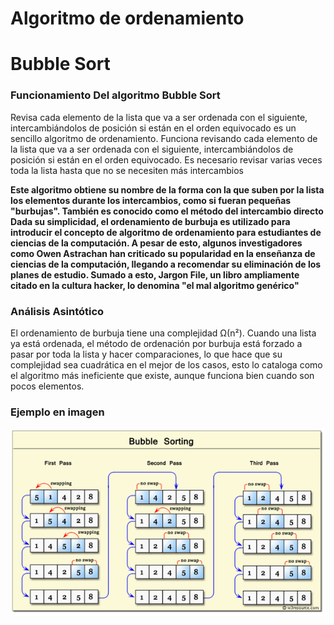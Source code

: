 # Algoritmo de ordenamiento
# Bubble Sort 

### Funcionamiento Del algoritmo Bubble Sort
Revisa cada elemento de la lista que va a ser ordenada con el siguiente, intercambiándolos de posición si están en el orden equivocado
es un sencillo algoritmo de ordenamiento. Funciona revisando cada elemento de la lista que va a ser ordenada con el siguiente, intercambiándolos de posición si están en el orden equivocado. Es necesario revisar varias veces toda la lista hasta que no se necesiten más intercambios

**Este algoritmo obtiene su nombre de la forma con la que suben por la lista los elementos durante los intercambios, como si fueran pequeñas "burbujas". También es conocido como el método del intercambio directo
Dada su simplicidad, el ordenamiento de burbuja es utilizado para introducir el concepto de algoritmo de ordenamiento para estudiantes de ciencias de la computación. A pesar de esto, algunos investigadores como Owen Astrachan han criticado su popularidad en la enseñanza de ciencias de la computación, llegando a recomendar su eliminación de los planes de estudio. Sumado a esto, Jargon File, un libro ampliamente citado en la cultura hacker, lo denomina "el mal algoritmo genérico"**

### Análisis Asintótico 	
El ordenamiento de burbuja tiene una complejidad Ω(n²). Cuando una lista ya está ordenada, el método de ordenación por burbuja está forzado a pasar por toda la lista y hacer comparaciones, lo que hace que su complejidad sea cuadrática en el mejor de los casos, esto lo cataloga como el algoritmo más ineficiente que existe, aunque funciona bien cuando son pocos elementos.

### Ejemplo en imagen

![imagenBubbleSrt](https://github.com/sansxd/algorit/blob/master/imagenes/imgbubblesort.png)
